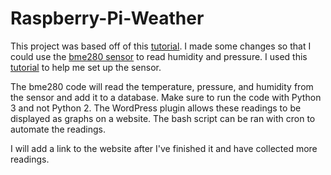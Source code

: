 # Raspberry-Pi-Weather

This project was based off of this [tutorial](https://www.raspberryweather.com/). I made some changes so that I could use the [bme280 sensor](https://www.adafruit.com/product/2652) to read humidity and pressure. I used this [tutorial](https://medium.com/initial-state/how-to-build-a-raspberry-pi-temperature-monitor-8c2f70acaea9) to help me set up the sensor. 

The bme280 code will read the temperature, pressure, and humidity from the sensor and add it to a database. Make sure to run the code with Python 3 and not Python 2. The WordPress plugin allows these readings to be displayed as graphs on a website. The bash script can be ran with cron to automate the readings.

I will add a link to the website after I've finished it and have collected more readings.

